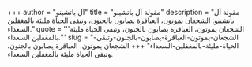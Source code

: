 +++
author = "آل باتشينو"
title = "مقولة آل باتشينو"
description = "مقولة آل باتشينو: الشجعان يموتون، العباقرة يصابون بالجنون، وتبقى الحياة مليئة بالمغفلين السعداء."
quote = '''الشجعان يموتون، العباقرة يصابون بالجنون، وتبقى الحياة مليئة بالمغفلين السعداء.''' 
slug = "الشجعان-يموتون-العباقرة-يصابون-بالجنون-وتبقى-الحياة-مليئة-بالمغفلين-السعداء"
+++
الشجعان يموتون، العباقرة يصابون بالجنون، وتبقى الحياة مليئة بالمغفلين السعداء.
